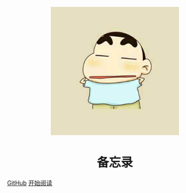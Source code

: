 <p align="center">
<img src="./images/蜡笔小新.jpg" width="300" height="300"/>
</p>
<h1 align="center">备忘录</h1>

[GitHub](https://github.com/kukukujinxj/docsify-demo)
[开始阅读](#备忘录)